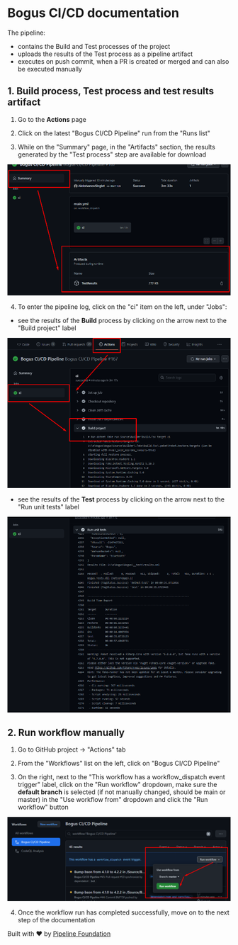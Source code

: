 # Bogus CI/CD documentation

The pipeline:

- contains the Build and Test processes of the project
- uploads the results of the Test process as a pipeline artifact 
- executes on push commit, when a PR is created or merged and can also be executed manually

## 1. Build process, Test process and test results artifact

1. Go to the **Actions** page

2. Click on the latest "Bogus CI/CD Pipeline" run from the "Runs list"

3. While on the "Summary" page, in the "Artifacts" section, the results generated by the "Test process" step are available for download

![Test results artifact](/Docs/CI-CD_DOCUMENTATION/Bogus_lean_3.png)

4. To enter the pipeline log, click on the "ci" item on the left, under "Jobs":

- see the results of the **Build** process by clicking on the arrow next to the "Build project" label

![Build process](/Docs/CI-CD_DOCUMENTATION/Bogus_lean_1.png)

- see the results of the **Test** process by clicking on the arrow next to the "Run unit tests" label

![Test process](/Docs/CI-CD_DOCUMENTATION/Bogus_lean_2.png)

## 2. Run workflow manually

  1. Go to GitHub project -> "Actions" tab

  2. From the "Workflows" list on the left, click on "Bogus CI/CD Pipeline"

  3. On the right, next to the "This workflow has a workflow_dispatch event trigger" label, click on the "Run workflow" dropdown, make sure the **default branch** is selected (if not manually changed, should be main or master) in the "Use workflow from" dropdown and click the "Run workflow" button

![Run workflow manually](/Docs/CI-CD_DOCUMENTATION/Actions_workflow_dispatch.png)

  4. Once the workflow run has completed successfully, move on to the next step of the documentation

Built with ❤ by [Pipeline Foundation](https://pipeline.foundation)